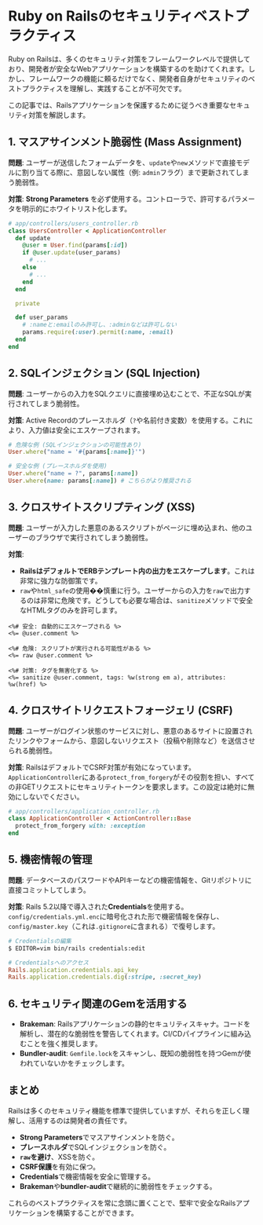 # Ruby on Railsのセキュリティベストプラクティス

Ruby on Railsは、多くのセキュリティ対策をフレームワークレベルで提供しており、開発者が安全なWebアプリケーションを構築するのを助けてくれます。しかし、フレームワークの機能に頼るだけでなく、開発者自身がセキュリティのベストプラクティスを理解し、実践することが不可欠です。

この記事では、Railsアプリケーションを保護するために従うべき重要なセキュリティ対策を解説します。

## 1. マスアサインメント脆弱性 (Mass Assignment)

**問題**: ユーザーが送信したフォームデータを、`update`や`new`メソッドで直接モデルに割り当てる際に、意図しない属性（例: `admin`フラグ）まで更新されてしまう脆弱性。

**対策**: **Strong Parameters** を必ず使用する。コントローラで、許可するパラメータを明示的にホワイトリスト化します。

```ruby
# app/controllers/users_controller.rb
class UsersController < ApplicationController
  def update
    @user = User.find(params[:id])
    if @user.update(user_params)
      # ...
    else
      # ...
    end
  end

  private

  def user_params
    # :nameと:emailのみ許可し、:adminなどは許可しない
    params.require(:user).permit(:name, :email)
  end
end
```

## 2. SQLインジェクション (SQL Injection)

**問題**: ユーザーからの入力をSQLクエリに直接埋め込むことで、不正なSQLが実行されてしまう脆弱性。

**対策**: Active Recordのプレースホルダ（`?`や名前付き変数）を使用する。これにより、入力値は安全にエスケープされます。

```ruby
# 危険な例 (SQLインジェクションの可能性あり)
User.where("name = '#{params[:name]}'")

# 安全な例 (プレースホルダを使用)
User.where("name = ?", params[:name])
User.where(name: params[:name]) # こちらがより推奨される
```

## 3. クロスサイトスクリプティング (XSS)

**問題**: ユーザーが入力した悪意のあるスクリプトがページに埋め込まれ、他のユーザーのブラウザで実行されてしまう脆弱性。

**対策**:
- **RailsはデフォルトでERBテンプレート内の出力をエスケープします**。これは非常に強力な防御策です。
- `raw`や`html_safe`の使用��慎重に行う。ユーザーからの入力を`raw`で出力するのは非常に危険です。どうしても必要な場合は、`sanitize`メソッドで安全なHTMLタグのみを許可します。

```erb
<%# 安全: 自動的にエスケープされる %>
<%= @user.comment %>

<%# 危険: スクリプトが実行される可能性がある %>
<%= raw @user.comment %>

<%# 対策: タグを無害化する %>
<%= sanitize @user.comment, tags: %w(strong em a), attributes: %w(href) %>
```

## 4. クロスサイトリクエストフォージェリ (CSRF)

**問題**: ユーザーがログイン状態のサービスに対し、悪意のあるサイトに設置されたリンクやフォームから、意図しないリクエスト（投稿や削除など）を送信させられる脆弱性。

**対策**: RailsはデフォルトでCSRF対策が有効になっています。`ApplicationController`にある`protect_from_forgery`がその役割を担い、すべての非GETリクエストにセキュリティトークンを要求します。この設定は絶対に無効にしないでください。

```ruby
# app/controllers/application_controller.rb
class ApplicationController < ActionController::Base
  protect_from_forgery with: :exception
end
```

## 5. 機密情報の管理

**問題**: データベースのパスワードやAPIキーなどの機密情報を、Gitリポジトリに直接コミットしてしまう。

**対策**: Rails 5.2以降で導入された**Credentials**を使用する。`config/credentials.yml.enc`に暗号化された形で機密情報を保存し、`config/master.key`（これは`.gitignore`に含まれる）で復号します。

```bash
# Credentialsの編集
$ EDITOR=vim bin/rails credentials:edit
```

```ruby
# Credentialsへのアクセス
Rails.application.credentials.api_key
Rails.application.credentials.dig(:stripe, :secret_key)
```

## 6. セキュリティ関連のGemを活用する

- **Brakeman**: Railsアプリケーションの静的セキュリティスキャナ。コードを解析し、潜在的な脆弱性を警告してくれます。CI/CDパイプラインに組み込むことを強く推奨します。
- **Bundler-audit**: `Gemfile.lock`をスキャンし、既知の脆弱性を持つGemが使われていないかをチェックします。

## まとめ

Railsは多くのセキュリティ機能を標準で提供していますが、それらを正しく理解し、活用するのは開発者の責任です。

- **Strong Parameters**でマスアサインメントを防ぐ。
- **プレースホルダ**でSQLインジェクションを防ぐ。
- **`raw`を避け**、XSSを防ぐ。
- **CSRF保護**を有効に保つ。
- **Credentials**で機密情報を安全に管理する。
- **Brakeman**や**bundler-audit**で継続的に脆弱性をチェックする。

これらのベストプラクティスを常に念頭に置くことで、堅牢で安全なRailsアプリケーションを構築することができます。